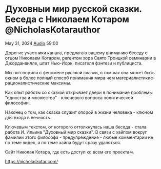# Духовныи мир русской сказки. Беседа с Николаем Котаром @NicholasKotarauthor

May 31, 2024 [Audio](https://www.youtube.com/watch?v=gR1F32d55tE) 59:00

Дорогие участники канала, предлагаю вашему вниманию беседу с отцом Николаем Котаром, регентом хора Свято Троицкой семинарии в Джорданвилле, штат Нью-Йорк, писателя фэнтези и публициста. 

Мы поговорили о феномене русской сказки, о том как она может быть окном в более полный способ понимания мира чем материалистикие-рационалистические максимы. 

Как опыт работы со сказкой открывает двери в понимание проблемы "единства и множества" - ключевого вопроса политической философии.

Наконец о том, как сказка служит опорой в жизни человека - ключом для входа в вечность.

Ключевым текстом, от которого оттолкнулась наша беседа - стала работа И. Ильина "Духовный мир сказки". В связи с хайпом вокруг фамилии этого философа - предупреждение - любые комментарии не по теме видео, а по теме хайпа будут сразу удаляться.

Сайт Николая Котара, где есть доступ ко всем его проектам.

https://nicholaskotar.com/

